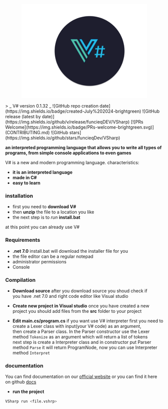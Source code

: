<p align="center">
<img src="art/vs_logo.png" width="400px">
</p>
> _ V# version 0.1.32 _
![GitHub repo creation date](https://img.shields.io/badge/created-July%202024-brightgreen)
![GitHub release (latest by date)](https://img.shields.io/github/v/release/funcieqDEV/VSharp)
[![PRs Welcome](https://img.shields.io/badge/PRs-welcome-brightgreen.svg)](CONTRIBUTING.md)
![GitHub stars](https://img.shields.io/github/stars/funcieqDev/VSharp)


<br>

**an interpreted programming language that allows you to write all types of programs, from simple console applications to even games**


V# is a new and modern programming language. 
characteristics:
- **it is an interpreted language**
- **made in C#**
- **easy to learn**

### installation
 - first you need to **download V#**
 - then **unzip** the file to a location you like
 - the next step is to *run* **install.bat**

at this point you can already use V#

### Requirements 
- **.net 7.0** install.bat will download the installer file for you 
- the file editor can be a regular notepad
- administrator permissions
- Console

### Compilation
- **Download source**
after you download source you shoud check if<br> you have .net 7.0 and right code editor like Visual studio

- **Create new project in Visual studio**
once you have created a new project you should add files from the **src** folder to your project

- **Edit main.cs/program.cs**
if you want use V# interpreter first you need to create a Lexer class with input(your V# code) as an argument,
<br> then create a Parser class. In the Parser constructor use the Lexer method `Tokenize` as an argument which will return a list of tokens<br> next step is create a Interpreter class and in constructor put Parser method `Parse` it will return ProgramNode, now you can use Interpreter method `Interpret`




### documentation
 You can find documentation on our [official website](https://github.com/funcieqDEV/VSharp)
 or you can find it here on github [docs](https://github.com/funcieqDEV/VSharp-docs/tree/main)

- **run the project**
```bash
VSharp run <file.vshrp>
```

